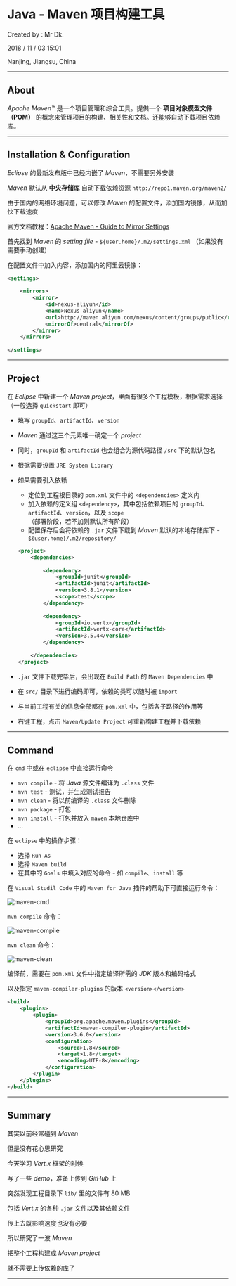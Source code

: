 # Java - Maven 项目构建工具

Created by : Mr Dk.

2018 / 11 / 03 15:01

Nanjing, Jiangsu, China

---

## About

_Apache Maven&trade;_ 是一个项目管理和综合工具。提供一个 __项目对象模型文件（POM）__ 的概念来管理项目的构建、相关性和文档。还能够自动下载项目依赖库。

---

## Installation & Configuration

_Eclipse_ 的最新发布版中已经内嵌了 _Maven_，不需要另外安装

_Maven_ 默认从 __中央存储库__ 自动下载依赖资源 `http://repo1.maven.org/maven2/`

由于国内的网络环境问题，可以修改 _Maven_ 的配置文件，添加国内镜像，从而加快下载速度

官方文档教程：[Apache Maven - Guide to Mirror Settings](http://maven.apache.org/guides/mini/guide-mirror-settings.html )

首先找到 _Maven_ 的 _setting file_ - `${user.home}/.m2/settings.xml` （如果没有需要手动创建）

在配置文件中加入内容，添加国内的阿里云镜像：

```xml
<settings>
    
    <mirrors>
        <mirror>  
	        <id>nexus-aliyun</id>  
	        <name>Nexus aliyun</name>  
	        <url>http://maven.aliyun.com/nexus/content/groups/public</url>    
	        <mirrorOf>central</mirrorOf>  
        </mirror> 
    </mirrors>
    
</settings>
```

---

## Project

在 _Eclipse_ 中新建一个 _Maven project_，里面有很多个工程模板，根据需求选择（一般选择 `quickstart` 即可）

* 填写 `groupId`、`artifactId`、`version`

* _Maven_ 通过这三个元素唯一确定一个 _project_

* 同时，`groupId` 和 `artifactId` 也会组合为源代码路径 `/src` 下的默认包名

* 根据需要设置 `JRE System Library`

* 如果需要引入依赖

  * 定位到工程根目录的 `pom.xml` 文件中的 `<dependencies>` 定义内
  * 加入依赖的定义组 `<dependency>`，其中包括依赖项目的 `groupId`、`artifactId`、`version`，以及 `scope` （部署阶段，若不加则默认所有阶段）
  * 配置保存后会将依赖的 `.jar` 文件下载到 _Maven_ 默认的本地存储库下 - `${user.home}/.m2/repository/`

  ```xml
  <project>
      <dependencies>
    
          <dependency>
              <groupId>junit</groupId>
              <artifactId>junit</artifactId>
              <version>3.8.1</version>
              <scope>test</scope>
          </dependency>
      
          <dependency>
              <groupId>io.vertx</groupId>
              <artifactId>vertx-core</artifactId>
              <version>3.5.4</version>
          </dependency>
      
      </dependencies>
  </project>
  ```

* `.jar` 文件下载完毕后，会出现在 `Build Path` 的 `Maven Dependencies` 中

* 在 `src/` 目录下进行编码即可，依赖的类可以随时被 `import`

* 与当前工程有关的信息全部都在 `pom.xml` 中，包括各子路径的作用等

* 右键工程，点击 `Maven/Update Project` 可重新构建工程并下载依赖

---

## Command

在 `cmd` 中或在 `eclipse` 中直接运行命令

* `mvn compile` - 将 _Java_ 源文件编译为 `.class` 文件
* `mvn test` - 测试，并生成测试报告
* `mvn clean` - 将以前编译的 `.class` 文件删除
* `mvn package` - 打包
* `mvn install` - 打包并放入 `maven` 本地仓库中
* ...

在 `eclipse` 中的操作步骤：

* 选择 `Run As`
* 选择 `Maven build `
* 在其中的 `Goals` 中填入对应的命令 - 如 `compile`、`install` 等

在 `Visual Studil Code` 中的 `Maven for Java` 插件的帮助下可直接运行命令：

![maven-cmd](../img/maven-cmd.png)

`mvn compile` 命令：

![maven-compile](../img/maven-compile.png)

`mvn clean` 命令：

![maven-clean](../img/maven-clean.png)

编译前，需要在 `pom.xml` 文件中指定编译所需的 _JDK_ 版本和编码格式

以及指定 `maven-compiler-plugins` 的版本 `<version></version>`

```xml
<build>
    <plugins>
        <plugin>
            <groupId>org.apache.maven.plugins</groupId>
            <artifactId>maven-compiler-plugin</artifactId>
            <version>3.6.0</version>
            <configuration>
                <source>1.8</source>
                <target>1.8</target>
                <encoding>UTF-8</encoding>
            </configuration>
        </plugin>
    </plugins>
</build>
```

---

## Summary

其实以前经常碰到 _Maven_

但是没有花心思研究

今天学习 _Vert.x_ 框架的时候

写了一些 _demo_，准备上传到 _GitHub_ 上

突然发现工程目录下 `lib/` 里的文件有 80 MB

包括 _Vert.x_ 的各种 `.jar` 文件以及其依赖文件

传上去既影响速度也没有必要

所以研究了一波 _Maven_

把整个工程构建成 _Maven project_

就不需要上传依赖的库了

---

